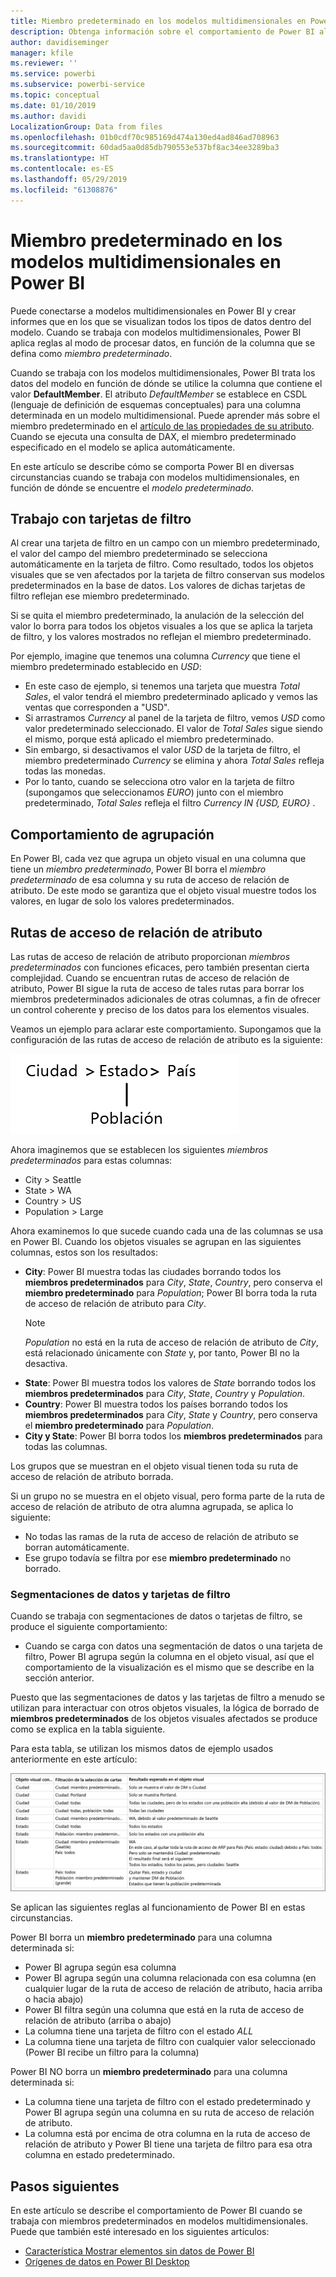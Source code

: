 ```yaml
---
title: Miembro predeterminado en los modelos multidimensionales en Power BI
description: Obtenga información sobre el comportamiento de Power BI al trabajar con miembros predeterminados en modelos multidimensionales
author: davidiseminger
manager: kfile
ms.reviewer: ''
ms.service: powerbi
ms.subservice: powerbi-service
ms.topic: conceptual
ms.date: 01/10/2019
ms.author: davidi
LocalizationGroup: Data from files
ms.openlocfilehash: 01b0cdf70c985169d474a130ed4ad846ad708963
ms.sourcegitcommit: 60dad5aa0d85db790553e537bf8ac34ee3289ba3
ms.translationtype: HT
ms.contentlocale: es-ES
ms.lasthandoff: 05/29/2019
ms.locfileid: "61308876"
---
```

# <a name="default-member-in-multidimensional-models-in-power-bi"></a>Miembro predeterminado en los modelos multidimensionales en Power BI

Puede conectarse a modelos multidimensionales en Power BI y crear informes que en los que se visualizan todos los tipos de datos dentro del modelo. Cuando se trabaja con modelos multidimensionales, Power BI aplica reglas al modo de procesar datos, en función de la columna que se defina como *miembro predeterminado*. 

Cuando se trabaja con los modelos multidimensionales, Power BI trata los datos del modelo en función de dónde se utilice la columna que contiene el valor **DefaultMember**. El atributo *DefaultMember* se establece en CSDL (lenguaje de definición de esquemas conceptuales) para una columna determinada en un modelo multidimensional. Puede aprender más sobre el miembro predeterminado en el [artículo de las propiedades de su atributo](https://docs.microsoft.com/sql/analysis-services/multidimensional-models/attribute-properties-define-a-default-member?view=sql-server-2017). Cuando se ejecuta una consulta de DAX, el miembro predeterminado especificado en el modelo se aplica automáticamente.

En este artículo se describe cómo se comporta Power BI en diversas circunstancias cuando se trabaja con modelos multidimensionales, en función de dónde se encuentre el *modelo predeterminado*. 

## <a name="working-with-filter-cards"></a>Trabajo con tarjetas de filtro

Al crear una tarjeta de filtro en un campo con un miembro predeterminado, el valor del campo del miembro predeterminado se selecciona automáticamente en la tarjeta de filtro. Como resultado, todos los objetos visuales que se ven afectados por la tarjeta de filtro conservan sus modelos predeterminados en la base de datos. Los valores de dichas tarjetas de filtro reflejan ese miembro predeterminado.

Si se quita el miembro predeterminado, la anulación de la selección del valor lo borra para todos los objetos visuales a los que se aplica la tarjeta de filtro, y los valores mostrados no reflejan el miembro predeterminado.

Por ejemplo, imagine que tenemos una columna *Currency* que tiene el miembro predeterminado establecido en *USD*:

* En este caso de ejemplo, si tenemos una tarjeta que muestra *Total Sales*, el valor tendrá el miembro predeterminado aplicado y vemos las ventas que corresponden a "USD".
* Si arrastramos *Currency* al panel de la tarjeta de filtro, vemos *USD* como valor predeterminado seleccionado. El valor de *Total Sales* sigue siendo el mismo, porque está aplicado el miembro predeterminado.
* Sin embargo, si desactivamos el valor *USD* de la tarjeta de filtro, el miembro predeterminado *Currency* se elimina y ahora *Total Sales* refleja todas las monedas.
* Por lo tanto, cuando se selecciona otro valor en la tarjeta de filtro (supongamos que seleccionamos *EURO*) junto con el miembro predeterminado, *Total Sales* refleja el filtro *Currency IN {USD, EURO}* .

## <a name="grouping-behavior"></a>Comportamiento de agrupación

En Power BI, cada vez que agrupa un objeto visual en una columna que tiene un *miembro predeterminado*, Power BI borra el *miembro predeterminado* de esa columna y su ruta de acceso de relación de atributo. De este modo se garantiza que el objeto visual muestre todos los valores, en lugar de solo los valores predeterminados.

## <a name="attribute-relationship-paths-arps"></a>Rutas de acceso de relación de atributo

Las rutas de acceso de relación de atributo proporcionan *miembros predeterminados* con funciones eficaces, pero también presentan cierta complejidad. Cuando se encuentran rutas de acceso de relación de atributo, Power BI sigue la ruta de acceso de tales rutas para borrar los miembros predeterminados adicionales de otras columnas, a fin de ofrecer un control coherente y preciso de los datos para los elementos visuales.

Veamos un ejemplo para aclarar este comportamiento. Supongamos que la configuración de las rutas de acceso de relación de atributo es la siguiente:

![Rutas de acceso de relación de atributo en un modelo multidimensional](media/desktop-default-member-multidimensional-models/default-members_01.png)

Ahora imaginemos que se establecen los siguientes *miembros predeterminados* para estas columnas:

* City > Seattle
* State > WA
* Country > US
* Population > Large

Ahora examinemos lo que sucede cuando cada una de las columnas se usa en Power BI. Cuando los objetos visuales se agrupan en las siguientes columnas, estos son los resultados:

* **City**: Power BI muestra todas las ciudades borrando todos los **miembros predeterminados** para *City*, *State*, *Country*, pero conserva el **miembro predeterminado** para *Population*; Power BI borra toda la ruta de acceso de relación de atributo para *City*.
    > [!NOTE]
    > *Population* no está en la ruta de acceso de relación de atributo de *City*, está relacionado únicamente con *State* y, por tanto, Power BI no la desactiva.
* **State**: Power BI muestra todos los valores de *State* borrando todos los **miembros predeterminados** para *City*, *State*, *Country* y *Population*.
* **Country**: Power BI muestra todos los países borrando todos los **miembros predeterminados** para *City*, *State* y *Country*, pero conserva el **miembro predeterminado** para *Population*.
* **City y State**: Power BI borra todos los **miembros predeterminados** para todas las columnas.

Los grupos que se muestran en el objeto visual tienen toda su ruta de acceso de relación de atributo borrada. 

Si un grupo no se muestra en el objeto visual, pero forma parte de la ruta de acceso de relación de atributo de otra alumna agrupada, se aplica lo siguiente:

* No todas las ramas de la ruta de acceso de relación de atributo se borran automáticamente.
* Ese grupo todavía se filtra por ese **miembro predeterminado** no borrado.

### <a name="slicers-and-filter-cards"></a>Segmentaciones de datos y tarjetas de filtro

Cuando se trabaja con segmentaciones de datos o tarjetas de filtro, se produce el siguiente comportamiento:

* Cuando se carga con datos una segmentación de datos o una tarjeta de filtro, Power BI agrupa según la columna en el objeto visual, así que el comportamiento de la visualización es el mismo que se describe en la sección anterior.

Puesto que las segmentaciones de datos y las tarjetas de filtro a menudo se utilizan para interactuar con otros objetos visuales, la lógica de borrado de **miembros predeterminados** de los objetos visuales afectados se produce como se explica en la tabla siguiente. 

Para esta tabla, se utilizan los mismos datos de ejemplo usados anteriormente en este artículo:

![Comportamiento de borrado de miembro predeterminado de Power BI con segmentaciones de datos y tarjetas de filtro](media/desktop-default-member-multidimensional-models/default-members_02.png)

Se aplican las siguientes reglas al funcionamiento de Power BI en estas circunstancias.

Power BI borra un **miembro predeterminado** para una columna determinada si:

* Power BI agrupa según esa columna
* Power BI agrupa según una columna relacionada con esa columna (en cualquier lugar de la ruta de acceso de relación de atributo, hacia arriba o hacia abajo)
* Power BI filtra según una columna que está en la ruta de acceso de relación de atributo (arriba o abajo)
* La columna tiene una tarjeta de filtro con el estado *ALL*
* La columna tiene una tarjeta de filtro con cualquier valor seleccionado (Power BI recibe un filtro para la columna)

Power BI NO borra un **miembro predeterminado** para una columna determinada si:

* La columna tiene una tarjeta de filtro con el estado predeterminado y Power BI agrupa según una columna en su ruta de acceso de relación de atributo.
* La columna está por encima de otra columna en la ruta de acceso de relación de atributo y Power BI tiene una tarjeta de filtro para esa otra columna en estado predeterminado.


## <a name="next-steps"></a>Pasos siguientes

En este artículo se describe el comportamiento de Power BI cuando se trabaja con miembros predeterminados en modelos multidimensionales. Puede que también esté interesado en los siguientes artículos: 

* [Característica Mostrar elementos sin datos de Power BI](desktop-show-items-no-data.md)
* [Orígenes de datos en Power BI Desktop](desktop-data-sources.md)
